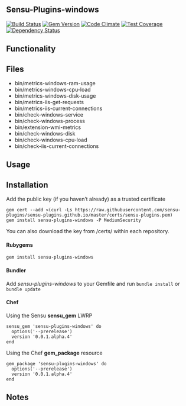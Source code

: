 ## Sensu-Plugins-windows

[![Build Status](https://travis-ci.org/sensu-plugins/sensu-plugins-windows.svg?branch=master)](https://travis-ci.org/sensu-plugins/sensu-plugins-windows)
[![Gem Version](https://badge.fury.io/rb/sensu-plugins-windows.svg)](http://badge.fury.io/rb/sensu-plugins-windows)
[![Code Climate](https://codeclimate.com/github/sensu-plugins/sensu-plugins-windows/badges/gpa.svg)](https://codeclimate.com/github/sensu-plugins/sensu-plugins-windows)
[![Test Coverage](https://codeclimate.com/github/sensu-plugins/sensu-plugins-windows/badges/coverage.svg)](https://codeclimate.com/github/sensu-plugins/sensu-plugins-windows)
[![Dependency Status](https://gemnasium.com/sensu-plugins/sensu-plugins-windows.svg)](https://gemnasium.com/sensu-plugins/sensu-plugins-windows)

## Functionality

## Files
 * bin/metrics-windows-ram-usage
 * bin/metrics-windows-cpu-load
 * bin/metrics-windows-disk-usage
 * bin/metrics-iis-get-requests
 * bin/metrics-iis-current-connections
 * bin/check-windows-service
 * bin/check-windows-process
 * bin/extension-wmi-metrics
 * bin/check-windows-disk
 * bin/check-windows-cpu-load
 * bin/check-iis-current-connections

## Usage

## Installation

Add the public key (if you haven’t already) as a trusted certificate

```
gem cert --add <(curl -Ls https://raw.githubusercontent.com/sensu-plugins/sensu-plugins.github.io/master/certs/sensu-plugins.pem)
gem install sensu-plugins-windows -P MediumSecurity
```

You can also download the key from /certs/ within each repository.

#### Rubygems

`gem install sensu-plugins-windows`

#### Bundler

Add *sensu-plugins-windows* to your Gemfile and run `bundle install` or `bundle update`

#### Chef

Using the Sensu **sensu_gem** LWRP
```
sensu_gem 'sensu-plugins-windows' do
  options('--prerelease')
  version '0.0.1.alpha.4'
end
```

Using the Chef **gem_package** resource
```
gem_package 'sensu-plugins-windows' do
  options('--prerelease')
  version '0.0.1.alpha.4'
end
```

## Notes
